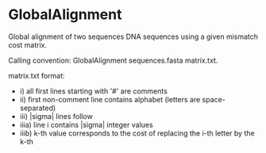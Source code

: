 # GlobalAlignment
Global alignment of two sequences DNA sequences using a given mismatch cost matrix.

Calling convention: GlobalAlignment sequences.fasta matrix.txt.

matrix.txt format:
- i) all first lines starting with '#' are comments 
- ii) first non-comment line contains alphabet (letters are space-separated)
- iii) |sigma| lines follow
- iiia) line i contains |sigma| integer values
- iiib) k-th value corresponds to the cost of replacing the i-th letter by the k-th
